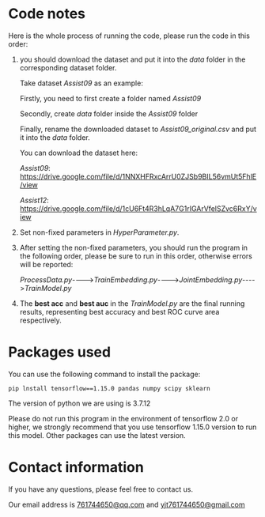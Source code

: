 # Code notes

Here is the whole process of running the code, please run the code in this order:

1. you should download the dataset and put it into the *data* folder in the corresponding dataset folder. 

   Take dataset *Assist09* as an example:

   Firstly, you need to first create a folder named *Assist09*

   Secondly, create *data* folder inside the *Assist09* folder

   Finally, rename the downloaded dataset to *Assist09_original.csv* and put it into the *data* folder.

   You can download the dataset here:

   *Assist09*: https://drive.google.com/file/d/1NNXHFRxcArrU0ZJSb9BIL56vmUt5FhlE/view

   *Assist12*: https://drive.google.com/file/d/1cU6Ft4R3hLqA7G1rIGArVfelSZvc6RxY/view

2. Set non-fixed parameters in *HyperParameter.py*.

3. After setting the non-fixed parameters, you should run the program in the following order, please be sure to run in this order, otherwise errors will be reported: 

   *ProcessData.py*---->*TrainEmbedding.py*---->*JointEmbedding.py*---->*TrainModel.py*

4. The **best acc** and **best auc** in the *TrainModel.py* are the final running results, representing best accuracy and best ROC curve area respectively.

# Packages used

  You can use the following command to install the package:

   ```shell
pip lnstall tensorflow==1.15.0 pandas numpy scipy sklearn
   ```

   The version of python we are using is 3.7.12

   Please do not run this program in the environment of tensorflow 2.0 or higher, we strongly recommend that you use tensorflow 1.15.0 version to run this model. Other packages can use the latest version.

# Contact information

If you have any questions, please feel free to contact us.

Our email address is 761744650@qq.com and yjt761744650@gmail.com

